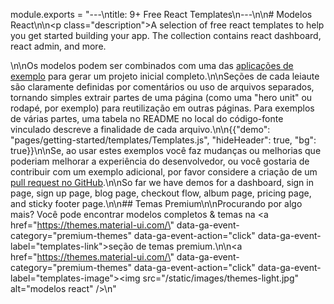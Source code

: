 module.exports = "---\ntitle: 9+ Free React Templates\n---\n\n# Modelos React\n\n<p class=\"description\">A selection of free react templates to help you get started building your app. The collection contains react dashboard, react admin, and more.</p>\n\nOs modelos podem ser combinados com uma das [aplicações de exemplo](https://github.com/Foso/material-ui/tree/master/examples) para gerar um projeto inicial completo.\n\nSeções de cada leiaute são claramente definidas por comentários ou uso de arquivos separados, tornando simples extrair partes de uma página (como uma \"hero unit\" ou rodapé, por exemplo) para reutilização em outras páginas. Para exemplos de várias partes, uma tabela no README no local do código-fonte vinculado descreve a finalidade de cada arquivo.\n\n{{\"demo\": \"pages/getting-started/templates/Templates.js\", \"hideHeader\": true, \"bg\": true}}\n\nSe, ao usar estes exemplos você faz mudanças ou melhorias que poderiam melhorar a experiência do desenvolvedor, ou você gostaria de contribuir com um exemplo adicional, por favor considere a criação de um [pull request no GitHub](https://github.com/Foso/material-ui/pulls).\n\nSo far we have demos for a dashboard, sign in page, sign up page, blog page, checkout flow, album page, pricing page, and sticky footer page.\n\n## Temas Premium\n\nProcurando por algo mais? Você pode encontrar modelos completos & temas na <a href=\"https://themes.material-ui.com/\" data-ga-event-category=\"premium-themes\" data-ga-event-action=\"click\" data-ga-event-label=\"templates-link\">seção de temas premium</a>.\n\n<a href=\"https://themes.material-ui.com/\" data-ga-event-category=\"premium-themes\" data-ga-event-action=\"click\" data-ga-event-label=\"templates-image\"><img src=\"/static/images/themes-light.jpg\" alt=\"modelos react\" /></a>\n"